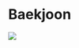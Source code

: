 # Baekjoon

  <a href="https://solved.ac/profile/r00t_0">
    <img src="https://github-readme-solvedac-hyp3rflow.vercel.app/api/?handle=r00t_0" style="float: center">
  </a>
